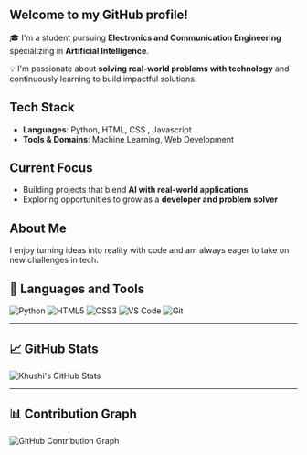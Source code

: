 ## Welcome to my GitHub profile!

🎓 I'm a student pursuing **Electronics and Communication Engineering** specializing in **Artificial Intelligence**.

💡 I'm passionate about **solving real-world problems with technology** and continuously learning to build impactful solutions.

## Tech Stack
- **Languages**: Python, HTML, CSS , Javascript
- **Tools & Domains**: Machine Learning, Web Development

## Current Focus
- Building projects that blend **AI with real-world applications**
- Exploring opportunities to grow as a **developer and problem solver**

## About Me
I enjoy turning ideas into reality with code and am always eager to take on new challenges in tech.

## 🧰 Languages and Tools
![Python](https://img.shields.io/badge/-Python-3776AB?style=flat&logo=python&logoColor=white)
![HTML5](https://img.shields.io/badge/-HTML5-E34F26?style=flat&logo=html5&logoColor=white)
![CSS3](https://img.shields.io/badge/-CSS3-1572B6?style=flat&logo=css3&logoColor=white)
![VS Code](https://img.shields.io/badge/-VSCode-007ACC?style=flat&logo=visual-studio-code&logoColor=white)
![Git](https://img.shields.io/badge/-Git-F05032?style=flat&logo=git&logoColor=white)

---

## 📈 GitHub Stats
![Khushi's GitHub Stats](https://github-readme-stats.vercel.app/api?username=Kkkhush&show_icons=true&theme=default)

---

## 📊 Contribution Graph
![GitHub Contribution Graph](https://github-readme-activity-graph.vercel.app/graph?username=Kkkhush&theme=default)
